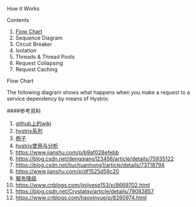 How it Works

Contents

1. [Flow Chart]()
2. Sequence Diagram
3. Circuit Breaker
4. Isolation
5. Threads & Thread Pools
6. Request Collapsing
7. Request Caching


<a name="Flow Chart">Flow Chart</a>

The following diagram shows what happens when you make a request to a service dependency by means of Hystrix:

####参考资料

1. [github上的wiki](https://github.com/Netflix/Hystrix/wiki/Configuration#execution.isolation.strategy)
2. [hystrix系列](https://www.cnblogs.com/cowboys/p/7661267.html)
3. [例子](https://github.com/Netflix/Hystrix/blob/master/hystrix-examples/src/main/java/com/netflix/hystrix/examples/basic/CommandCollapserGetValueForKey.java)   
4. [hystrix使用与分析](https://hot66hot.iteye.com/blog/2155036)
5. https://www.jianshu.com/p/b9af028efebb
6. https://blog.csdn.net/dengqiang123456/article/details/75935122
7. https://blog.csdn.net/liuchuanhong1/article/details/73718794
8. https://www.jianshu.com/p/df1525d58c20
9. [服务降级](https://blog.csdn.net/ityouknow/article/details/81230412)
10. https://www.cnblogs.com/jinjiyese153/p/8669702.html
11. https://blog.csdn.net/Crystalqy/article/details/79083857
12. https://www.cnblogs.com/haoxinyue/p/8260974.html
